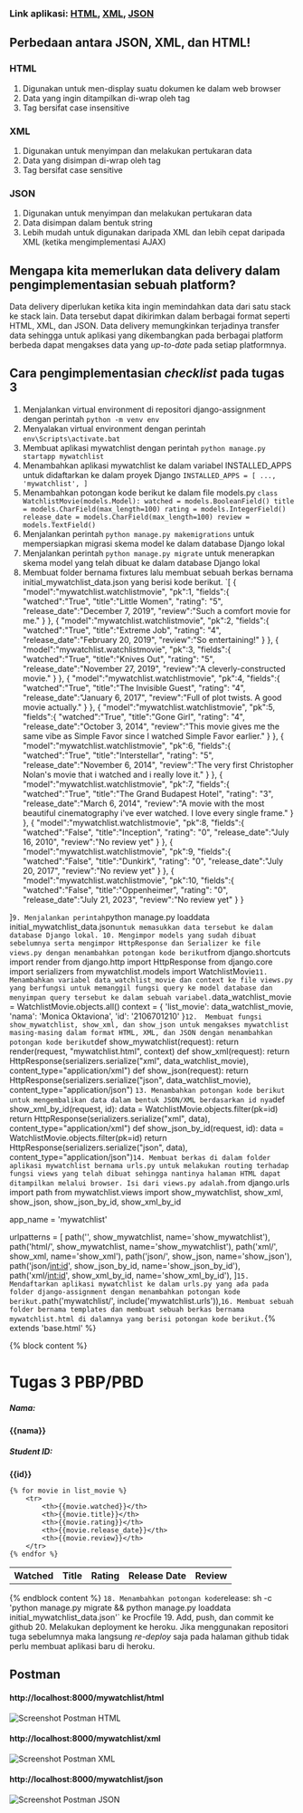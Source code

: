 ### Link aplikasi: [HTML](https://pbp-katalog.herokuapp.com/mywatchlist/html/), [XML](https://pbp-katalog.herokuapp.com/mywatchlist/xml/), [JSON](https://pbp-katalog.herokuapp.com/mywatchlist/json/)
## Perbedaan antara JSON, XML, dan HTML!
### HTML
1. Digunakan untuk men-display suatu dokumen ke dalam web browser
2. Data yang ingin ditampilkan di-wrap oleh tag
3. Tag bersifat case insensitive
### XML
1. Digunakan untuk menyimpan dan melakukan pertukaran data
2. Data yang disimpan di-wrap oleh tag
3. Tag bersifat case sensitive
### JSON
1. Digunakan untuk menyimpan dan melakukan pertukaran data
2. Data disimpan dalam bentuk string
3. Lebih mudah untuk digunakan daripada XML dan lebih cepat daripada XML (ketika mengimplementasi AJAX)

## Mengapa kita memerlukan data delivery dalam pengimplementasian sebuah platform?
Data delivery diperlukan ketika kita ingin memindahkan data dari satu stack ke stack lain. Data tersebut dapat dikirimkan dalam berbagai format seperti HTML, XML, dan JSON. Data delivery memungkinkan terjadinya transfer data sehingga untuk aplikasi yang dikembangkan pada berbagai platform berbeda dapat mengakses data yang _up-to-date_ pada setiap platformnya.

## Cara pengimplementasian _checklist_ pada tugas 3
1. Menjalankan virtual environment di repositori django-assignment dengan perintah
`python -m venv env`
2. Menyalakan virtual environment dengan perintah `env\Scripts\activate.bat`
3. Membuat aplikasi mywatchlist dengan perintah `python manage.py startapp mywatchlist`
4. Menambahkan aplikasi mywatchlist ke dalam variabel INSTALLED_APPS untuk didaftarkan ke dalam proyek Django
`INSTALLED_APPS = [
    ...,
    'mywatchlist',
]`
5. Menambahkan potongan kode berikut ke dalam file models.py
`class WatchlistMovie(models.Model):
    watched = models.BooleanField()
    title = models.CharField(max_length=100)
    rating = models.IntegerField()
    release_date = models.CharField(max_length=100)
    review = models.TextField()
`
6. Menjalankan perintah `python manage.py makemigrations` untuk mempersiapkan migrasi skema model ke dalam database Django lokal
7. Menjalankan perintah `python manage.py migrate` untuk menerapkan skema model yang telah dibuat ke dalam database Django lokal
8. Membuat folder bernama fixtures lalu membuat sebuah berkas bernama initial_mywatchlist_data.json yang berisi kode berikut.
`[
    {
        "model":"mywatchlist.watchlistmovie",
        "pk":1,
        "fields":{
            "watched":"True",
            "title":"Little Women",
            "rating": "5",
            "release_date":"December 7, 2019",
            "review":"Such a comfort movie for me."
        }
},
{
        "model":"mywatchlist.watchlistmovie",
        "pk":2,
        "fields":{
            "watched":"True",
            "title":"Extreme Job",
            "rating": "4",
            "release_date":"February 20, 2019",
            "review":"So entertaining!"
        }
    },
    {
        "model":"mywatchlist.watchlistmovie",
        "pk":3,
        "fields":{
            "watched":"True",
            "title":"Knives Out",
            "rating": "5",
            "release_date":"November 27, 2019",
            "review":"A cleverly-constructed movie."
        }
    },
    {
        "model":"mywatchlist.watchlistmovie",
        "pk":4,
        "fields":{
            "watched":"True",
            "title":"The Invisible Guest",
            "rating": "4",
            "release_date":"January 6, 2017",
            "review":"Full of plot twists. A good movie actually."
        }
    },
    {
        "model":"mywatchlist.watchlistmovie",
        "pk":5,
        "fields":{
            "watched":"True",
            "title":"Gone Girl",
            "rating": "4",
            "release_date":"October 3, 2014",
            "review":"This movie gives me the same vibe as Simple Favor since I watched Simple Favor earlier."
        }
    },
    {
        "model":"mywatchlist.watchlistmovie",
        "pk":6,
        "fields":{
            "watched":"True",
            "title":"Interstellar",
            "rating": "5",
            "release_date":"November 6, 2014",
            "review":"The very first Christopher Nolan's movie that i watched and i really love it."
        }
    },
    {
        "model":"mywatchlist.watchlistmovie",
        "pk":7,
        "fields":{
            "watched":"True",
            "title":"The Grand Budapest Hotel",
            "rating": "3",
            "release_date":"March 6, 2014",
            "review":"A movie with the most beautiful cinematography i've ever watched. I love every single frame."
        }
    },
    {
        "model":"mywatchlist.watchlistmovie",
        "pk":8,
        "fields":{
            "watched":"False",
            "title":"Inception",
            "rating": "0",
            "release_date":"July 16, 2010",
            "review":"No review yet"
        }
    },
    {
        "model":"mywatchlist.watchlistmovie",
        "pk":9,
        "fields":{
            "watched":"False",
            "title":"Dunkirk",
            "rating": "0",
            "release_date":"July 20, 2017",
            "review":"No review yet"
        }
    },
    {
        "model":"mywatchlist.watchlistmovie",
        "pk":10,
        "fields":{
            "watched":"False",
            "title":"Oppenheimer",
            "rating": "0",
            "release_date":"July 21, 2023",
            "review":"No review yet"
        }
    }
 
]`
9. Menjalankan perintah `python manage.py loaddata initial_mywatchlist_data.json` untuk memasukkan data tersebut ke dalam database Django lokal.
10. Mengimpor models yang sudah dibuat sebelumnya serta mengimpor HttpResponse dan Serializer ke file views.py dengan menambahkan potongan kode berikut
`from django.shortcuts import render
from django.http import HttpResponse
from django.core import serializers
from mywatchlist.models import WatchlistMovie`
11. Menambahkan variabel data_watchlist_movie dan context ke file views.py yang berfungsi untuk memanggil fungsi query ke model database dan menyimpan query tersebut ke dalam sebuah variabel.
`data_watchlist_movie = WatchlistMovie.objects.all()
context = {
    'list_movie': data_watchlist_movie,
    'nama': 'Monica Oktaviona',
    'id': '2106701210'
}`
12.  Membuat fungsi show_mywatchlist, show_xml, dan show_json untuk mengakses mywatchlist masing-masing dalam format HTML, XML, dan JSON dengan menambahkan potongan kode berikut
`def show_mywatchlist(request):
    return render(request, "mywatchlist.html", context)
def show_xml(request): 
    return HttpResponse(serializers.serialize("xml", data_watchlist_movie), content_type="application/xml")
def show_json(request): 
    return HttpResponse(serializers.serialize("json", data_watchlist_movie), content_type="application/json")
`
13. Menambahkan potongan kode berikut untuk mengembalikan data dalam bentuk JSON/XML berdasarkan id nya
`def show_xml_by_id(request, id): 
    data = WatchlistMovie.objects.filter(pk=id)
    return HttpResponse(serializers.serialize("xml", data), content_type="application/xml")
def show_json_by_id(request, id): 
    data = WatchlistMovie.objects.filter(pk=id)
    return HttpResponse(serializers.serialize("json", data), content_type="application/json")`
14. Membuat berkas di dalam folder aplikasi mywatchlist bernama urls.py untuk melakukan routing terhadap fungsi views yang telah dibuat sehingga nantinya halaman HTML dapat ditampilkan melalui browser. Isi dari views.py adalah.
`from django.urls import path
from mywatchlist.views import show_mywatchlist, show_xml, show_json, show_json_by_id, show_xml_by_id

app_name = 'mywatchlist'

urlpatterns = [
    path('', show_mywatchlist, name='show_mywatchlist'),
    path('html/', show_mywatchlist, name='show_mywatchlist'),
    path('xml/', show_xml, name='show_xml'),
    path('json/', show_json, name='show_json'),
    path('json/<int:id>', show_json_by_id, name='show_json_by_id'),
    path('xml/<int:id>', show_xml_by_id, name='show_xml_by_id'),
]`
15. Mendaftarkan aplikasi mywatchlist ke dalam urls.py yang ada pada folder django-assignment dengan menambahkan potongan kode berikut.
`path('mywatchlist/', include('mywatchlist.urls')),`
16. Membuat sebuah folder bernama templates dan membuat sebuah berkas bernama mywatchlist.html di dalamnya yang berisi potongan kode berikut.
`{% extends 'base.html' %}
 
{% block content %}
<h1>Tugas 3 PBP/PBD</h1>
<h5>Nama: </h5>
<b>{{nama}}</b>
 
<h5>Student ID: </h5>
<b>{{id}}</b>
 
<table>
    <tr>
    <th>Watched</th>
    <th>Title</th>
    <th>Rating</th>
    <th>Release Date</th>
    <th>Review</th>
    </tr>
   
    {% for movie in list_movie %}
        <tr>
            <th>{{movie.watched}}</th>
            <th>{{movie.title}}</th>
            <th>{{movie.rating}}</th>
            <th>{{movie.release_date}}</th>
            <th>{{movie.review}}</th>
        </tr>
    {% endfor %}
</table>
 
 
{% endblock content %}
`
18. Menambahkan potongan kode `release: sh -c 'python manage.py migrate && python manage.py loaddata initial_mywatchlist_data.json'` ke Procfile
19. Add, push, dan commit ke github
20. Melakukan deployment ke heroku. Jika menggunakan repositori tuga sebelumnya maka langsung _re-deploy_ saja pada halaman github tidak perlu membuat aplikasi baru di heroku.

## Postman
#### http://localhost:8000/mywatchlist/html
![Screenshot Postman HTML](https://github.com/monicaoktviona/django-assignment/blob/main/mywatchlist/postman/html.png)<br>
#### http://localhost:8000/mywatchlist/xml
![Screenshot Postman XML](https://github.com/monicaoktviona/django-assignment/blob/main/mywatchlist/postman/xml.png)<br>
#### http://localhost:8000/mywatchlist/json
![Screenshot Postman JSON](https://github.com/monicaoktviona/django-assignment/blob/main/mywatchlist/postman/json.png)<br>

